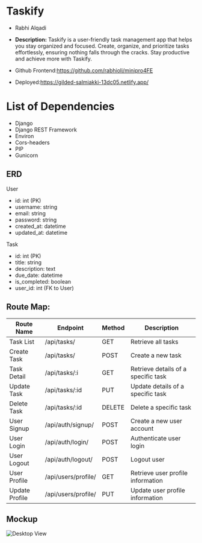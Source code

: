 # Taskify  

+   Rabhi Alqadi


+ **Description:** Taskify is a user-friendly task management app that helps you stay organized and focused. Create, organize, and prioritize tasks effortlessly, ensuring nothing falls through the cracks. Stay productive and achieve more with Taskify.

+ Github Frontend:https://github.com/rabhioli/minipro4FE
+ Deployed:https://gilded-salmiakki-13dc05.netlify.app/


# List of Dependencies
+ Django
+ Django REST Framework
+ Environ
+ Cors-headers
+ PIP
+ Gunicorn
## ERD
User
- id: int (PK)
- username: string
- email: string
- password: string
- created_at: datetime
- updated_at: datetime

Task
- id: int (PK)
- title: string
- description: text
- due_date: datetime
- is_completed: boolean
- user_id: int (FK to User)


## Route Map:
| Route Name    | Endpoint               | Method | Description                               |
|---------------|------------------------|--------|-------------------------------------------|
| Task List     | /api/tasks/            | GET    | Retrieve all tasks                        |
| Create Task   | /api/tasks/            | POST   | Create a new task                         |
| Task Detail   | /api/tasks/:i  | GET    | Retrieve details of a specific task       |
| Update Task   | /api/tasks/:id   | PUT    | Update details of a specific task         |
| Delete Task   | /api/tasks/:id   | DELETE | Delete a specific task                    |
| User Signup   | /api/auth/signup/      | POST   | Create a new user account                 |
| User Login    | /api/auth/login/       | POST   | Authenticate user login                   |
| User Logout   | /api/auth/logout/      | POST   | Logout user                               |
| User Profile  | /api/users/profile/    | GET    | Retrieve user profile information         |
| Update Profile| /api/users/profile/    | PUT    | Update user profile information           |

## Mockup
![Desktop View](https://i.imgur.com/DtJyl50.png)
